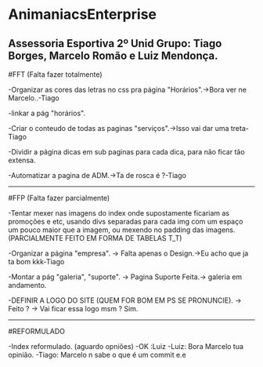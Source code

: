 # AnimaniacsEnterprise
Assessoria Esportiva
2º Unid
Grupo: Tiago Borges, Marcelo Romão e Luiz Mendonça.
-------------------------------------------------------------------------------------------------------------------------------------------------------------------------------------


#FFT (Falta fazer totalmente)


-Organizar as cores das letras no css pra página "Horários".->Bora ver ne Marcelo..-Tiago

-linkar a pág "horários".

-Criar o conteudo de todas as paginas "serviços".->Isso vai dar uma treta-Tiago


-Dividir a página dicas em sub paginas para cada dica, para não ficar tão extensa.



-Automatizar a pagina de ADM.->Ta de rosca é ?-Tiago




-------------------------------------------------------------------------------------------------------------------------------------------------------------------------------------


#FFP (Falta fazer parcialmente)

-Tentar mexer nas imagens do index onde supostamente ficariam
as promoções e etc, usando divs separadas para cada img
com um espaço um pouco maior que a imagem, ou mexendo no padding das imagens. (PARCIALMENTE FEITO EM FORMA DE TABELAS T_T)

-Organizar a página "empresa". -> Falta apenas o Design.->Eu acho que ja ta bom kkk-Tiago

-Montar a pág "galeria", "suporte". -> Pagina Suporte Feita.-> galeria em andamento.

-DEFINIR A LOGO DO SITE (QUEM FOR BOM EM PS SE PRONUNCIE). -> Feito ? -> Vai ficar essa logo msm ? Sim.





-------------------------------------------------------------------------------------------------------------------------------------------------------------------------------------


#REFORMULADO

-Index reformulado. (aguardo opniões) 
-OK :Luiz
-Luiz: Bora Marcelo tua opinião.
-Tiago: Marcelo n sabe o que é um commit e.e







